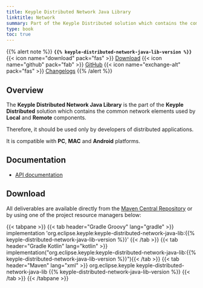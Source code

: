 ```yaml
---
title: Keyple Distributed Network Java Library
linktitle: Network
summary: Part of the Keyple Distributed solution which contains the common network elements used by Local and Remote components.
type: book
toc: true
---
```


{{% alert note %}}
**`{{% keyple-distributed-network-java-lib-version %}}`**
<span class="component-metadata">{{< icon name="download" pack="fas" >}} [Download](#download)</span>
<span class="component-metadata">{{< icon name="github" pack="fab" >}} [GitHub](https://github.com/eclipse/keyple-distributed-network-java-lib/)</span>
<span class="component-metadata">{{< icon name="exchange-alt" pack="fas" >}} [Changelogs](https://github.com/eclipse/keyple-distributed-network-java-lib/releases/)</span>
{{% /alert %}}

## Overview

The **Keyple Distributed Network Java Library** is the part of the **Keyple Distributed** solution which contains the common network elements used by **Local** and **Remote** components.

Therefore, it should be used only by developers of distributed applications.

It is compatible with **PC**, **MAC** and **Android** platforms.

## Documentation

* [API documentation](https://eclipse.github.io/keyple-distributed-network-java-lib)

## Download

All deliverables are available directly from the [Maven Central Repository](https://search.maven.org/search?q=a:keyple-distributed-network-java-lib) or by using one of the project resource managers below:

{{< tabpane >}}
{{< tab header="Gradle Groovy" lang="gradle" >}}
implementation 'org.eclipse.keyple:keyple-distributed-network-java-lib:{{% keyple-distributed-network-java-lib-version %}}'
{{< /tab >}}
{{< tab header="Gradle Kotlin" lang="kotlin" >}}
implementation("org.eclipse.keyple:keyple-distributed-network-java-lib:{{% keyple-distributed-network-java-lib-version %}}"){{< /tab >}}
{{< tab header="Maven" lang="xml" >}}
<dependency>
  <groupId>org.eclipse.keyple</groupId>
  <artifactId>keyple-distributed-network-java-lib</artifactId>
  <version>{{% keyple-distributed-network-java-lib-version %}}</version>
</dependency>
{{< /tab >}}
{{< /tabpane >}}